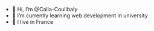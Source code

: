 - 👋 Hi, I’m @Calia-Coulibaly
- 🌱 I’m currently learning web development in university
- 🚩 I live in France

<!---
Calia-Coulibaly/Calia-Coulibaly is a ✨ special ✨ repository because its `README.md` (this file) appears on your GitHub profile.
You can click the Preview link to take a look at your changes.
--->
